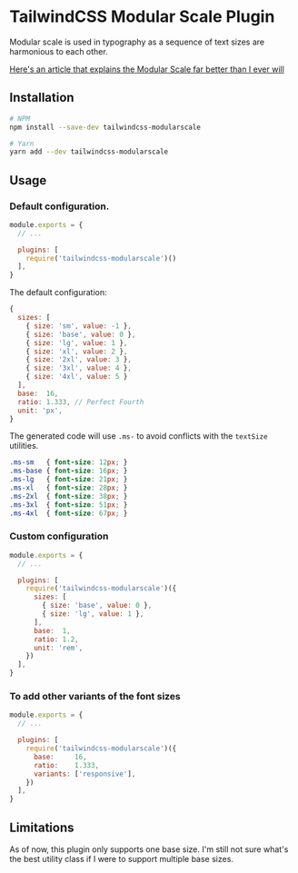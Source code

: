 # TailwindCSS Modular Scale Plugin

Modular scale is used in typography as a sequence of text sizes are harmonious to each other.

[Here's an article that explains the Modular Scale far better than I ever will](https://alistapart.com/article/more-meaningful-typography)

## Installation

```sh
# NPM
npm install --save-dev tailwindcss-modularscale

# Yarn
yarn add --dev tailwindcss-modularscale
```

## Usage

### Default configuration.
```js
module.exports = {
  // ...

  plugins: [
    require('tailwindcss-modularscale')()
  ],
}
```

The default configuration:
```js
{
  sizes: [
    { size: 'sm', value: -1 },
    { size: 'base', value: 0 },
    { size: 'lg', value: 1 },
    { size: 'xl', value: 2 },
    { size: '2xl', value: 3 },
    { size: '3xl', value: 4 },
    { size: '4xl', value: 5 }
  ],
  base:  16,
  ratio: 1.333, // Perfect Fourth
  unit: 'px',
}
```

The generated code will use `.ms-` to avoid conflicts with the `textSize` utilities.

```css
.ms-sm   { font-size: 12px; }
.ms-base { font-size: 16px; }
.ms-lg   { font-size: 21px; }
.ms-xl   { font-size: 28px; }
.ms-2xl  { font-size: 38px; }
.ms-3xl  { font-size: 51px; }
.ms-4xl  { font-size: 67px; }
```

### Custom configuration
```js
module.exports = {
  // ...

  plugins: [
    require('tailwindcss-modularscale')({
      sizes: [
        { size: 'base', value: 0 },
        { size: 'lg', value: 1 },
      ],
      base:  1,
      ratio: 1.2,
      unit: 'rem',
    })
  ],
}
```

### To add other variants of the font sizes
```js
module.exports = {
  // ...

  plugins: [
    require('tailwindcss-modularscale')({
      base:     16,
      ratio:    1.333,
      variants: ['responsive'],
    })
  ],
}
```


## Limitations

As of now, this plugin only supports one base size. I'm still not sure what's the best utility class if I were to support multiple base sizes.
